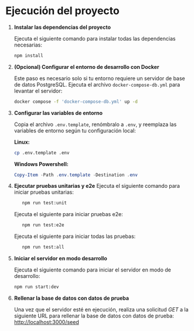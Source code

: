 # Ejecución del proyecto

1. **Instalar las dependencias del proyecto**

   Ejecuta el siguiente comando para instalar todas las dependencias necesarias:

   ```bash
   npm install
   ```

2. **(Opcional) Configurar el entorno de desarrollo con Docker**

   Este paso es necesario solo si tu entorno requiere un servidor de base de datos PostgreSQL. Ejecuta el archivo `docker-compose-db.yml` para levantar el servidor:

   ```bash
   docker compose -f 'docker-compose-db.yml' up -d
   ```

3. **Configurar las variables de entorno**

   Copia el archivo `.env.template`, renómbralo a `.env`, y reemplaza las variables de entorno según tu configuración local:

   **Linux:**

   ```bash
   cp .env.template .env
   ```

   **Windows Powershell:**

   ```powershell
   Copy-Item -Path .env.template -Destination .env
   ```

4. **Ejecutar pruebas unitarias y e2e**
   Ejecuta el siguiente comando para iniciar pruebas unitarias:

   ```bash
      npm run test:unit
   ```

   Ejecuta el siguiente para iniciar pruebas e2e:

   ```bash
      npm run test:e2e
   ```

   Ejecuta el siguiente para iniciar todas las pruebas:

   ```bash
      npm run test:all
   ```

5. **Iniciar el servidor en modo desarrollo**

   Ejecuta el siguiente comando para iniciar el servidor en modo de desarrollo:

   ```bash
   npm run start:dev
   ```

6. **Rellenar la base de datos con datos de prueba**

   Una vez que el servidor esté en ejecución, realiza una solicitud _GET_ a la siguiente URL para rellenar la base de datos con datos de prueba:
   [http://localhost:3000/seed](http://localhost:3000/seed)
